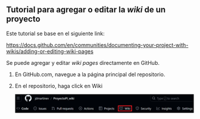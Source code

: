 ﻿## Tutorial para agregar o editar la _wiki_ de un proyecto

 Este tutorial se base en el siguiente link:

 https://docs.github.com/en/communities/documenting-your-project-with-wikis/adding-or-editing-wiki-pages

 Se puede agregar y editar _wiki pages_ directamente en GitHub.

 1. En GitHub.com, navegue a la página principal del repositorio.
 2. En el repositorio, haga click en Wiki

    ![Alt text](figs/step1.png?raw=true "Title")
